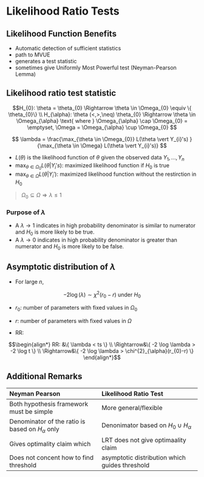 # Likelihood Ratio Tests

## Likelihood Function Benefits
* Automatic detection of sufficient statistics
* path to MVUE
* generates a test statistic
* sometimes give Uniformly Most Powerful test (Neyman-Pearson Lemma)

## Likelihood ratio test statistic

```math
H_{0}: \theta = \theta_{0} \Rightarrow \theta \in \Omega_{0} \equiv \{ \theta_{0}\} \\

H_{\alpha}: \theta (<,>,\neq) \theta_{0} \Rightarrow \theta \in \Omega_{\alpha} \text{ where } \Omega_{\alpha} \cap \Omega_{0} = \emptyset, \Omega = \Omega_{\alpha} \cup \Omega_{0}

```

$$
\lambda = \frac{\max_{\theta \in \Omega_{0}} L(\theta \vert Y_{i}'s) }{\max_{\theta \in \Omega} L(\theta \vert Y_{i}'s)}
$$

* $L(\theta)$ is the likelihood function of $\theta$ given the observed data $Y_{1}, ..., Y_{n}$
* $\max_{\theta \in \Omega_{0}} L(\theta \vert Y_{i}'s)$: maximized likelihood function if $H_{0}$ is true
* $\max_{\theta \in \Omega} L(\theta \vert Y_{i}')$: maximized likelihood function without the restirction in $H_{0}$

> $\Omega_{0} \subseteq \Omega \Rightarrow \lambda \leq 1$ 
### Purpose of $\lambda$
* A $\lambda \rightarrow 1$ indicates in high probability denominator is similar to numerator and $H_{0}$ is more likely to be true.
* A $\lambda \rightarrow 0$ indicates in high probability denominator is greater than  numerator and $H_{0}$ is more likely to be false.


## Asymptotic distribution of $\lambda$

* For large $n$, 

$$-2\log(\lambda)\sim\chi^{2}(r_{0}-r)\text{ under }H_{0}$$

* $r_{0}$: number of parameters with fixed values in $\Omega_{0}$
* $r$: number of parameters with fixed values in $\Omega$

* RR:
```math
\begin{align*}
RR: &\{  \lambda < ts \} \\
\Rightarrow&\{ -2 \log \lambda > -2 \log t \} \\
\Rightarrow&\{ -2 \log \lambda > \chi^{2}_{\alpha}(r_{0}-r) \}
\end{align*}
```

## Additional Remarks
|Neyman Pearson | Likelihood Ratio Test |
|:---- | :----|
|Both hypothesis framework must be simple | More general/flexible |
| Denominator of the ratio is based on $H_{\alpha}$ only | Denonimator based on $H_{0} \cup H_{\alpha}$
| Gives optimality claim which |LRT does not give optimaality claim|
|Does not concent how to find threshold | asymptotic distribution which guides threshold|